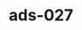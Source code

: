 ---
categories:
- ads_category-6
- ads_category-8
tags:
- ads_tag-2
- ads_tag-20
- ads_tag-11
- ads_tag-3
- ads_tag-14
- ads_tag-1
title: ads-027
---